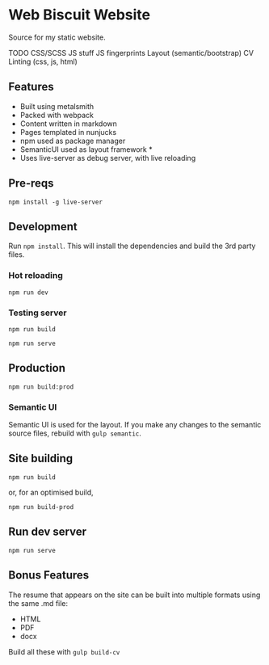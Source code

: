 # Web Biscuit Website

Source for my static website.

TODO
CSS/SCSS
JS stuff
JS fingerprints
Layout (semantic/bootstrap)
CV
Linting (css, js, html)

## Features
- Built using metalsmith
- Packed with webpack
- Content written in markdown
- Pages templated in nunjucks
- npm used as package manager
- SemanticUI used as layout framework *
- Uses live-server as debug server, with live reloading

## Pre-reqs

`npm install -g live-server`

## Development

Run `npm install`. This will install the dependencies and build the 3rd party files.

### Hot reloading

`npm run dev`

### Testing server

`npm run build`

`npm run serve`

## Production

`npm run build:prod`


### Semantic UI

Semantic UI is used for the layout. If you make any changes to the semantic source files, rebuild with `gulp semantic`.

## Site building
`npm run build`

or, for an optimised build, 

`npm run build-prod`

## Run dev server

`npm run serve`

## Bonus Features
The resume that appears on the site can be built into multiple formats using the same .md file:
- HTML
- PDF
- docx

Build all these with `gulp build-cv`